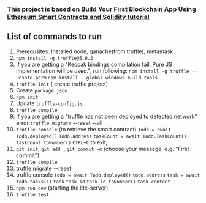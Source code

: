 
### This project is based on [Build Your First Blockchain App Using Ethereum Smart Contracts and Solidity  tutorial](https://www.youtube.com/watch?v=coQ5dg8wM2o) ### 
## List of commands to run ##
1.  Prerequsites: Installed node, ganache(from truffle), metamask
2. `npm install -g truffle@5.0.2`
3. If you are getting a "Keccak bindings compilation fail. Pure JS implementation will be used.", run following:
   `npm install -g truffle --unsafe-perm`
   `npm install --global windows-build-tools`
4. `truffle init` ( create truffle project)
5. Create `package.json`
6. `npm init`
7.  Update `truffle-config.js`
8. `truffle compile` 
9. If you are getting  a "truffle has not been deployed to detected network" error
   `truffle migrate` --reset --all 
10. `truffle console` (to retrieve the smart contract)
    `Todo = await Todo.deployed()`
    `Todo.address`
    `taskCount = await Todo.TaskCount()`
    `taskCount.toNumber()`
     `CTRL+C` to exit, 
11. `git init`, `git add` ., `git commit -m` (choose your message, e.g. "First commit")
12.  `truffle compile`
13. truffle migrate --reset
14. truffle console
    `todo = await Todo.deployed()`
    `todo.address`
    `task = await todo.tasks(1)`
    `task`
    `task.id`
    `task.id.toNumber()`
    `task.content`
15. `npm run dev` (starting the lite-server)
16.  `truffle test`

